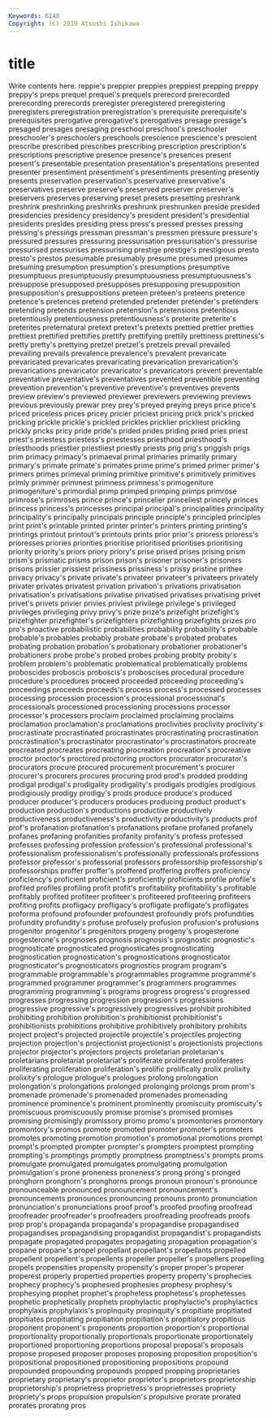 ```yaml
---
Keywords: 8148
Copyright: (C) 2019 Atsushi Ishikawa
---
```


# title

Write contents here.
reppie's preppier preppies preppiest prepping preppy preppy's
preps prequel prequel's prequels prerecord prerecorded prerecording prerecords preregister preregistered
preregistering preregisters preregistration preregistration's prerequisite prerequisite's prerequisites prerogative prerogative's prerogatives
presage presage's presaged presages presaging preschool preschool's preschooler preschooler's preschoolers
preschools prescience prescience's prescient prescribe prescribed prescribes prescribing prescription prescription's
prescriptions prescriptive presence presence's presences present present's presentable presentation presentation's
presentations presented presenter presentiment presentiment's presentiments presenting presently presents preservation
preservation's preservative preservative's preservatives preserve preserve's preserved preserver preserver's preservers
preserves preserving preset presets presetting preshrank preshrink preshrinking preshrinks preshrunk
preshrunken preside presided presidencies presidency presidency's president president's presidential presidents
presides presiding press press's pressed presses pressing pressing's pressings pressman
pressman's pressmen pressure pressure's pressured pressures pressuring pressurisation pressurisation's pressurise
pressurised pressurises pressurising prestige prestige's prestigious presto presto's prestos presumable
presumably presume presumed presumes presuming presumption presumption's presumptions presumptive presumptuous
presumptuously presumptuousness presumptuousness's presuppose presupposed presupposes presupposing presupposition presupposition's presuppositions
preteen preteen's preteens pretence pretence's pretences pretend pretended pretender pretender's
pretenders pretending pretends pretension pretension's pretensions pretentious pretentiously pretentiousness pretentiousness's
preterite preterite's preterites preternatural pretext pretext's pretexts prettied prettier pretties
prettiest prettified prettifies prettify prettifying prettily prettiness prettiness's pretty pretty's
prettying pretzel pretzel's pretzels prevail prevailed prevailing prevails prevalence prevalence's
prevalent prevaricate prevaricated prevaricates prevaricating prevarication prevarication's prevarications prevaricator prevaricator's
prevaricators prevent preventable preventative preventative's preventatives prevented preventible preventing prevention
prevention's preventive preventive's preventives prevents preview preview's previewed previewer previewers
previewing previews previous previously prewar prey prey's preyed preying preys
price price's priced priceless prices pricey pricier priciest pricing prick
prick's pricked pricking prickle prickle's prickled prickles pricklier prickliest prickling
prickly pricks pricy pride pride's prided prides priding pried pries
priest priest's priestess priestess's priestesses priesthood priesthood's priesthoods priestlier priestliest
priestly priests prig prig's priggish prigs prim primacy primacy's primaeval
primal primaries primarily primary primary's primate primate's primates prime prime's
primed primer primer's primers primes primeval priming primitive primitive's primitively
primitives primly primmer primmest primness primness's primogeniture primogeniture's primordial primp
primped primping primps primrose primrose's primroses prince prince's princelier princeliest
princely princes princess princess's princesses principal principal's principalities principality principality's
principally principals principle principle's principled principles print print's printable printed
printer printer's printers printing printing's printings printout printout's printouts prints
prior prior's prioress prioress's prioresses priories priorities prioritise prioritised prioritises
prioritising priority priority's priors priory priory's prise prised prises prising
prism prism's prismatic prisms prison prison's prisoner prisoner's prisoners prisons
prissier prissiest prissiness prissiness's prissy pristine prithee privacy privacy's private
private's privateer privateer's privateers privately privater privates privatest privation privation's
privations privatisation privatisation's privatisations privatise privatised privatises privatising privet privet's
privets privier privies priviest privilege privilege's privileged privileges privileging privy
privy's prize prize's prizefight prizefight's prizefighter prizefighter's prizefighters prizefighting prizefights
prizes pro pro's proactive probabilistic probabilities probability probability's probable probable's
probables probably probate probate's probated probates probating probation probation's probationary
probationer probationer's probationers probe probe's probed probes probing probity probity's
problem problem's problematic problematical problematically problems proboscides proboscis proboscis's proboscises
procedural procedure procedure's procedures proceed proceeded proceeding proceeding's proceedings proceeds
proceeds's process process's processed processes processing procession procession's processional processional's
processionals processioned processioning processions processor processor's processors proclaim proclaimed proclaiming
proclaims proclamation proclamation's proclamations proclivities proclivity proclivity's procrastinate procrastinated procrastinates
procrastinating procrastination procrastination's procrastinator procrastinator's procrastinators procreate procreated procreates procreating
procreation procreation's procreative proctor proctor's proctored proctoring proctors procurator procurator's
procurators procure procured procurement procurement's procurer procurer's procurers procures procuring
prod prod's prodded prodding prodigal prodigal's prodigality prodigality's prodigals prodigies
prodigious prodigiously prodigy prodigy's prods produce produce's produced producer producer's
producers produces producing product product's production production's productions productive productively
productiveness productiveness's productivity productivity's products prof prof's profanation profanation's profanations
profane profaned profanely profanes profaning profanities profanity profanity's profess professed
professes professing profession profession's professional professional's professionalism professionalism's professionally professionals
professions professor professor's professorial professors professorship professorship's professorships proffer proffer's
proffered proffering proffers proficiency proficiency's proficient proficient's proficiently proficients profile
profile's profiled profiles profiling profit profit's profitability profitability's profitable profitably
profited profiteer profiteer's profiteered profiteering profiteers profiting profits profligacy profligacy's
profligate profligate's profligates proforma profound profounder profoundest profoundly profs profundities
profundity profundity's profuse profusely profusion profusion's profusions progenitor progenitor's progenitors
progeny progeny's progesterone progesterone's prognoses prognosis prognosis's prognostic prognostic's prognosticate
prognosticated prognosticates prognosticating prognostication prognostication's prognostications prognosticator prognosticator's prognosticators prognostics
program program's programmable programmable's programmables programme programme's programmed programmer programmer's
programmers programmes programming programming's programs progress progress's progressed progresses progressing
progression progression's progressions progressive progressive's progressively progressives prohibit prohibited prohibiting
prohibition prohibition's prohibitionist prohibitionist's prohibitionists prohibitions prohibitive prohibitively prohibitory prohibits
project project's projected projectile projectile's projectiles projecting projection projection's projectionist
projectionist's projectionists projections projector projector's projectors projects proletarian proletarian's proletarians
proletariat proletariat's proliferate proliferated proliferates proliferating proliferation proliferation's prolific prolifically
prolix prolixity prolixity's prologue prologue's prologues prolong prolongation prolongation's prolongations
prolonged prolonging prolongs prom prom's promenade promenade's promenaded promenades promenading
prominence prominence's prominent prominently promiscuity promiscuity's promiscuous promiscuously promise promise's
promised promises promising promisingly promissory promo promo's promontories promontory promontory's
promos promote promoted promoter promoter's promoters promotes promoting promotion promotion's
promotional promotions prompt prompt's prompted prompter prompter's prompters promptest prompting
prompting's promptings promptly promptness promptness's prompts proms promulgate promulgated promulgates
promulgating promulgation promulgation's prone proneness proneness's prong prong's pronged pronghorn
pronghorn's pronghorns prongs pronoun pronoun's pronounce pronounceable pronounced pronouncement pronouncement's
pronouncements pronounces pronouncing pronouns pronto pronunciation pronunciation's pronunciations proof proof's
proofed proofing proofread proofreader proofreader's proofreaders proofreading proofreads proofs prop
prop's propaganda propaganda's propagandise propagandised propagandises propagandising propagandist propagandist's propagandists
propagate propagated propagates propagating propagation propagation's propane propane's propel propellant
propellant's propellants propelled propellent propellent's propellents propeller propeller's propellers propelling
propels propensities propensity propensity's proper proper's properer properest properly propertied
properties property property's prophecies prophecy prophecy's prophesied prophesies prophesy prophesy's
prophesying prophet prophet's prophetess prophetess's prophetesses prophetic prophetically prophets prophylactic
prophylactic's prophylactics prophylaxis prophylaxis's propinquity propinquity's propitiate propitiated propitiates propitiating
propitiation propitiation's propitiatory propitious proponent proponent's proponents proportion proportion's proportional
proportionality proportionally proportionals proportionate proportionately proportioned proportioning proportions proposal proposal's
proposals propose proposed proposer proposes proposing proposition proposition's propositional propositioned
propositioning propositions propound propounded propounding propounds propped propping proprietaries proprietary
proprietary's proprietor proprietor's proprietors proprietorship proprietorship's proprietress proprietress's proprietresses propriety
propriety's props propulsion propulsion's propulsive prorate prorated prorates prorating pros
